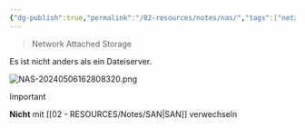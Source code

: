 ```yaml
---
{"dg-publish":true,"permalink":"/02-resources/notes/nas/","tags":["netzwerk","speicher","GFN/prüfungsrelevant/AP1","hardware"],"noteIcon":"","updated":"2025-09-05T10:12:30.841+02:00"}
---
```


> Network Attached Storage

Es ist nicht anders als ein Dateiserver.

![NAS-20240506162808320.png](/img/user/02%20-%20RESOURCES/Files/IMG/NAS-20240506162808320.png)

>[!important] 
>**Nicht** mit [[02 - RESOURCES/Notes/SAN\|SAN]] verwechseln
